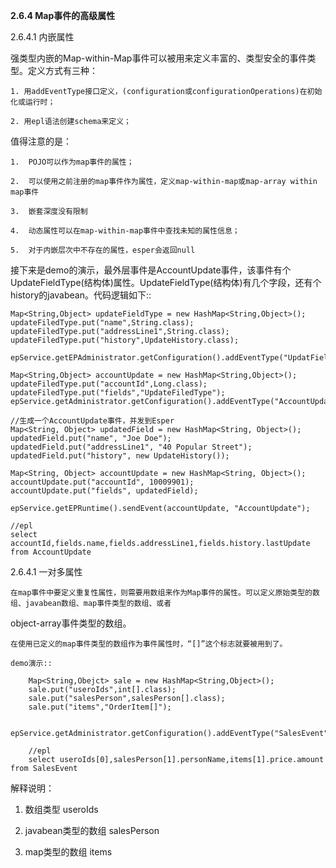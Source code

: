**2.6.4 Map事件的高级属性**

2.6.4.1  内嵌属性

强类型内嵌的Map-within-Map事件可以被用来定义丰富的、类型安全的事件类型。定义方式有三种：
	
	1. 用addEventType接口定义，(configuration或configurationOperations)在初始化或运行时；

	2. 用epl语法创建schema来定义；

值得注意的是：

	1. 	POJO可以作为map事件的属性；

	2.	可以使用之前注册的map事件作为属性，定义map-within-map或map-array within map事件

	3.	嵌套深度没有限制

	4.	动态属性可以在map-within-map事件中查找未知的属性信息；

	5.	对于内嵌层次中不存在的属性，esper会返回null

接下来是demo的演示，最外层事件是AccountUpdate事件，该事件有个UpdateFieldType(结构体)属性。UpdateFieldType(结构体)有几个字段，还有个history的javabean。代码逻辑如下::

	Map<String,Object> updateFieldType = new HashMap<String,Object>();
	updateFiledType.put("name",String.class);
	updateFiledType.put("addressLine1",String.class);
	updateFiledType.put("history",UpdateHistory.class);

	epService.getEPAdministrator.getConfiguration().addEventType("UpdatFieldType",updateFiledType);

	Map<String,Object> accountUpdate = new HashMap<String,Object>();
	updateFiledType.put("accountId",Long.class);
	updateFiledType.put("fields","UpdateFiledType");	
	epService.getAdministrator.getConfiguration().addEventType("AccountUpdate",accountUpdate);

	//生成一个AccountUpdate事件，并发到Esper
	Map<String, Object> updatedField = new HashMap<String, Object>();
	updatedField.put("name", "Joe Doe");
	updatedField.put("addressLine1", "40 Popular Street");
	updatedField.put("history", new UpdateHistory());

	Map<String, Object> accountUpdate = new HashMap<String, Object>();
	accountUpdate.put("accountId", 10009901);
	accountUpdate.put("fields", updatedField);

	epService.getEPRuntime().sendEvent(accountUpdate, "AccountUpdate");

	//epl
	select accountId,fields.name,fields.addressLine1,fields.history.lastUpdate from AccountUpdate

2.6.4.1  一对多属性

	在map事件中要定义重复性属性，则需要用数组来作为Map事件的属性。可以定义原始类型的数组、javabean数组、map事件类型的数组、或者
object-array事件类型的数组。

	在使用已定义的map事件类型的数组作为事件属性时，“[]”这个标志就要被用到了。
	
	demo演示::

		Map<String,Obejct> sale = new HashMap<String,Object>();
		sale.put("useroIds",int[].class);
		sale.put("salesPerson",salesPerson[].class);
		sale.put("items","OrderItem[]");

		epService.getAdministrator.getConfiguration().addEventType("SalesEvent",sale);

	    //epl
	    select useroIds[0],salesPerson[1].personName,items[1].price.amount from SalesEvent

解释说明：
   
   1. 数组类型	useroIds

   2. javabean类型的数组  salesPerson

   3. map类型的数组 items
	

